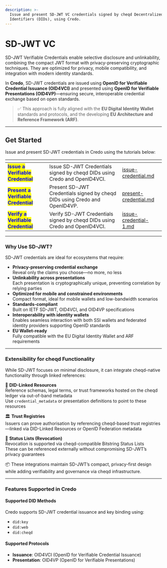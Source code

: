```yaml
---
description: >-
  Issue and present SD-JWT VC credentials signed by cheqd Decentralized
  Identifiers (DIDs), using Credo.
---
```


# SD-JWT VC

SD-JWT Verifiable Credentials enable selective disclosure and unlinkability, combining the compact JWT format with privacy-preserving cryptographic techniques. They are optimized for privacy, mobile compatibility, and integration with modern identity standards.

In **Credo**, SD-JWT credentials are issued using **OpenID for Verifiable Credential Issuance (OID4VCI)** and presented using **OpenID for Verifiable Presentations (OID4VP)**—ensuring secure, interoperable credential exchange based on open standards.

> ✅ This approach is fully aligned with the **EU Digital Identity Wallet** standards and protocols, and the developing **EU Architecture and Reference Framework (ARF)**.

***

## Get Started

Issue and present SD-JWT credentials in Credo using the tutorials below:

<table data-card-size="large" data-view="cards"><thead><tr><th></th><th></th><th data-hidden data-card-target data-type="content-ref"></th></tr></thead><tbody><tr><td><mark style="color:blue;"><strong>Issue a Verifiable Credential</strong></mark></td><td>Issue SD-JWT Credentials signed by cheqd DIDs using Credo and OpenID4VCI.</td><td><a href="issue-credential.md">issue-credential.md</a></td></tr><tr><td><mark style="color:blue;"><strong>Present a Verifiable Credential</strong></mark></td><td>Present  SD-JWT Credentials signed by cheqd DIDs using Credo and OpenID4VP.</td><td><a href="present-credential.md">present-credential.md</a></td></tr><tr><td><mark style="color:blue;"><strong>Verify a Verifiable Credential</strong></mark></td><td>Verify SD-JWT Credentials signed by cheqd DIDs using Credo and OpenID4VCI.</td><td><a href="issue-credential-1.md">issue-credential-1.md</a></td></tr></tbody></table>

***

### Why Use SD-JWT?

SD-JWT credentials are ideal for ecosystems that require:

* **Privacy-preserving credential exchange**\
  Reveal only the claims you choose—no more, no less
* **Unlinkability across presentations**\
  Each presentation is cryptographically unique, preventing correlation by relying parties
* **Optimized for mobile and constrained environments**\
  Compact format, ideal for mobile wallets and low-bandwidth scenarios
* **Standards-compliant**\
  Built on IETF SD-JWT, OID4VCI, and OID4VP specifications
* **Interoperability with identity wallets**\
  Enables seamless interaction with both SSI wallets and federated identity providers supporting OpenID standards
* **EU Wallet-ready**\
  Fully compatible with the EU Digital Identity Wallet and ARF requirements

***

### Extensibility for cheqd Functionality

While SD-JWT focuses on minimal disclosure, it can integrate cheqd-native functionality through linked references:

🔗 **DID-Linked Resources**\
Reference schemas, legal terms, or trust frameworks hosted on the cheqd ledger via out-of-band metadata\
Use `credential_metadata` or presentation definitions to point to these resources

🏛️ **Trust Registries**\
Issuers can prove authorisation by referencing cheqd-based trust registries—linked via DID-Linked Resources or OpenID Federation metadata

🚫 **Status Lists (Revocation)**\
Revocation is supported via cheqd-compatible Bitstring Status Lists\
These can be referenced externally without compromising SD-JWT’s privacy guarantees

📦 These integrations maintain SD-JWT’s compact, privacy-first design while adding verifiability and governance via cheqd infrastructure.

***

### Features Supported in Credo

#### Supported DID Methods

Credo supports SD-JWT credential issuance and key binding using:

* `did:key`
* `did:web`
* `did:cheqd`

#### Supported Protocols

* **Issuance**: OID4VCI (OpenID for Verifiable Credential Issuance)
* **Presentation**: OID4VP (OpenID for Verifiable Presentations)
